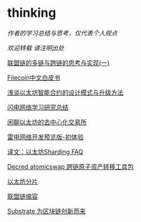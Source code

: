 # thinking

*作者的学习总结与思考，仅代表个人观点*

*欢迎转载 请注明出处*




[联盟链的多链与跨链的思考与实现(一)](https://github.com/toxotguo/thinking/blob/master/%E8%81%94%E7%9B%9F%E9%93%BE%E7%9A%84%E5%A4%9A%E9%93%BE%E4%B8%8E%E8%B7%A8%E9%93%BE%E7%9A%84%E6%80%9D%E8%80%83%E4%B8%8E%E5%AE%9E%E7%8E%B0%EF%BC%88%E4%B8%80%EF%BC%89.md)



[Filecoin中文白皮书](https://github.com/toxotguo/thinking/blob/master/Filecoin:一种去中心化的存储网络(中文白皮书).pdf)

[浅谈以太坊智能合约的设计模式与升级方法](https://github.com/toxotguo/thinking/blob/master/浅谈以太坊智能合约的设计模式与升级方法.md)



[闪电网络学习研究总结](https://github.com/toxotguo/thinking/blob/master/%E9%97%AA%E7%94%B5%E7%BD%91%E7%BB%9C%E5%AD%A6%E4%B9%A0%E7%A0%94%E7%A9%B6%20-2016.pdf)

[闲聊以太坊的去中心化交易所](https://github.com/toxotguo/thinking/blob/master/闲聊以太坊的去中心化交易所.md)

[雷电网络开发预览版-初体验](https://github.com/toxotguo/thinking/blob/master/雷电网络开发预览版-初体验.md)

[译文：以太坊Sharding FAQ](https://github.com/toxotguo/thinking/blob/master/%E8%AF%91%E6%96%87%EF%BC%9A%E4%BB%A5%E5%A4%AA%E5%9D%8ASharding%20FAQ.md)

[Decred atomicswap 跨链原子资产转移工具包](https://github.com/toxotguo/thinking/blob/master/Decred%20atomicswap%20%E8%B7%A8%E9%93%BE%E5%8E%9F%E5%AD%90%E8%B5%84%E4%BA%A7%E8%BD%AC%E7%A7%BB%E5%B7%A5%E5%85%B7%E5%8C%85.md)

[以太坊分片](https://github.com/toxotguo/thinking/blob/master/Ethereum%20Sharding.pdf)

[联盟链缩容](https://github.com/toxotguo/thinking/blob/master/%E8%81%94%E7%9B%9F%E9%93%BE%E5%8A%A8%E6%80%81%E7%BC%A9%E5%AE%B9%E6%96%B9%E6%A1%88.pdf)

[Substrate 为区块链创新而来](https://github.com/toxotguo/thinking/blob/master/Substrate%20%E4%B8%BA%E5%8C%BA%E5%9D%97%E9%93%BE%E5%88%9B%E6%96%B0%E8%80%8C%E6%9D%A5.md)

